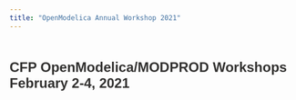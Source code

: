 ```yaml
---
title: "OpenModelica Annual Workshop 2021"
---
```

<p class="MsoBodyText" style="margin-right: 266.3pt; line-height: 158%; padding-left: 180px; text-align: center;"><strong style="color: #993366; font-size: 12pt;">&nbsp;</strong></p>
<p style="color: #323130; font-size: 11pt; font-family: Calibri, sans-serif; margin: 0px;"><strong><span lang="en-US" style="margin: 0px; padding: 0px; border: 0px; font-style: inherit; font-variant: inherit; font-weight: inherit; font-size: 18pt; line-height: inherit; font-family: inherit; vertical-align: baseline; color: inherit;">CFP OpenModelica/MODPROD Workshops February 2-4, 2021</span></strong><span lang="en-US" style="margin: 0px; padding: 0px; border: 0px; font-style: inherit; font-variant: inherit; font-weight: inherit; font-size: 18pt; line-height: inherit; font-family: inherit; vertical-align: baseline; color: inherit;"></span></p>
<p><span lang="en-US" style="margin: 0px; padding: 0px; border: 0px; font-style: inherit; font-variant: inherit; font-weight: inherit; font-size: 18pt; line-height: inherit; font-family: inherit; vertical-align: baseline; color: inherit;"></span></p>
<ul type="disc" style="color: #323130; font-family: 'Segoe UI', 'Segoe UI Web (West European)', 'Segoe UI', -apple-system, BlinkMacSystemFont, Roboto, 'Helvetica Neue', sans-serif; font-size: 15px; margin-top: 0px; margin-bottom: 0px;"></ul>
<p><strong style="color: #993366; font-size: 16px; text-align: center;">&nbsp;</strong></p>